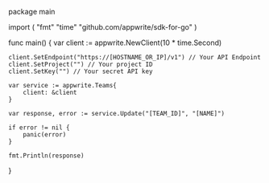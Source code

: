package main

import (
    "fmt"
    "time"
    "github.com/appwrite/sdk-for-go"
)

func main() {
    var client := appwrite.NewClient(10 * time.Second)

    client.SetEndpoint("https://[HOSTNAME_OR_IP]/v1") // Your API Endpoint
    client.SetProject("") // Your project ID
    client.SetKey("") // Your secret API key

    var service := appwrite.Teams{
        client: &client
    }

    var response, error := service.Update("[TEAM_ID]", "[NAME]")

    if error != nil {
        panic(error)
    }

    fmt.Println(response)
}
